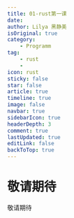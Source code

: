 ```yaml
---
title: 01-rust第一课
date: 
author: Lilya 黑静美
isOriginal: true
category: 
    - Programm
tag:
    - rust
    -
icon: rust
sticky: false
star: false
article: true
timeline: true
image: false
navbar: true
sidebarIcon: true
headerDepth: 3
comment: true
lastUpdated: true
editLink: false
backToTop: true
---
```


# 敬请期待



敬请期待
